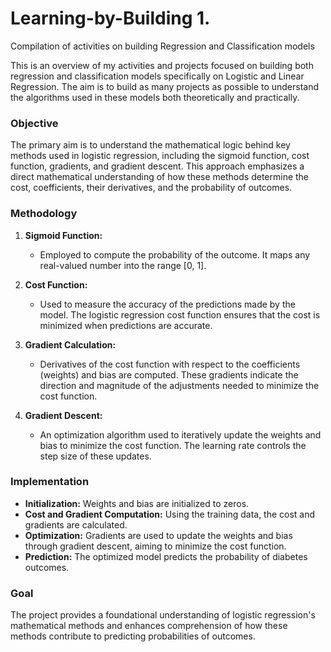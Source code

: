 # Learning-by-Building 1. 
Compilation of activities on building Regression and Classification models 

This is an overview of my activities and projects focused on building both regression and classification models specifically on Logistic and Linear Regression. The aim is to build as many projects as possible to understand the algorithms used in these models both theoretically and practically.


### Objective

The primary aim is to understand the mathematical logic behind key methods used in logistic regression, including the sigmoid function, cost function, gradients, and gradient descent. This approach emphasizes a direct mathematical understanding of how these methods determine the cost, coefficients, their derivatives, and the probability of outcomes.

### Methodology

1. **Sigmoid Function:**
   - Employed to compute the probability of the outcome. It maps any real-valued number into the range [0, 1].

2. **Cost Function:**
   - Used to measure the accuracy of the predictions made by the model. The logistic regression cost function ensures that the cost is minimized when predictions are accurate.

3. **Gradient Calculation:**
   - Derivatives of the cost function with respect to the coefficients (weights) and bias are computed. These gradients indicate the direction and magnitude of the adjustments needed to minimize the cost function.

4. **Gradient Descent:**
   - An optimization algorithm used to iteratively update the weights and bias to minimize the cost function. The learning rate controls the step size of these updates.

### Implementation

- **Initialization:** Weights and bias are initialized to zeros.
- **Cost and Gradient Computation:** Using the training data, the cost and gradients are calculated.
- **Optimization:** Gradients are used to update the weights and bias through gradient descent, aiming to minimize the cost function.
- **Prediction:** The optimized model predicts the probability of diabetes outcomes.

### Goal

The project provides a foundational understanding of logistic regression's mathematical methods and enhances comprehension of how these methods contribute to predicting probabilities of outcomes.


